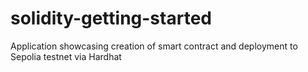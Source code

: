 # solidity-getting-started
 Application showcasing creation of smart contract and deployment to Sepolia testnet via Hardhat
